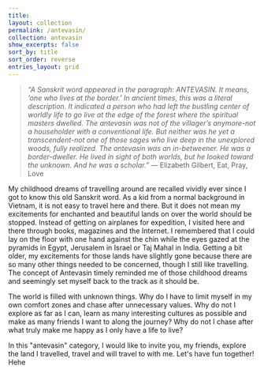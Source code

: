 ```yaml
---
title:
layout: collection
permalink: /antevasin/
collection: antevasin
show_excerpts: false
sort_by: title
sort_order: reverse
entries_layout: grid
---
```


> <em> “A Sanskrit word appeared in the paragraph: ANTEVASIN. It means, ‘one who lives at the border.’ In ancient times, this was a literal description. It indicated a person who had left the bustling center of worldly life to go live at the edge of the forest where the spiritual masters dwelled. The antevasin was not of the villager’s anymore-not a householder with a conventional life. But neither was he yet a transcendent-not one of those sages who live deep in the unexplored woods, fully realized. The antevasin was an in-betweener. He was a border-dweller. He lived in sight of both worlds, but he looked toward the unknown. And he was a scholar.” </em> — Elizabeth Gilbert, Eat, Pray, Love


My childhood dreams of travelling around are recalled vividly ever since I got to know this old Sanskrit word. As a kid from a normal background in Vietnam, it is not easy to travel here and there. But it does not mean my excitements for enchanted and beautiful lands on over the world should be stopped. Instead of getting on airplanes for expedition, I visited here and there through books, magazines and the Internet. I remembered that I could lay on the floor with one hand against the chin while the eyes gazed at the pyramids in Egypt, Jerusalem in Israel or Taj Mahal in India. Getting a bit older, my excitements for those lands have slightly gone because there are so many other things needed to be concerned, though I still like travelling. The concept of Antevasin timely reminded me of those childhood dreams and seemingly set myself back to the track as it should be.

The world is filled with unknown things. Why do I have to limit myself in my own comfort zones and chase after unnecessary values. Why do not I explore as far as I can, learn as many interesting cultures as possible and make as many friends I want to along the journey? Why do not I chase after what truly make me happy as I only have a life to live?

In this "antevasin" category, I would like to invite you, my friends, explore the land I travelled, travel and will travel to with me. Let's have fun together! Hehe
